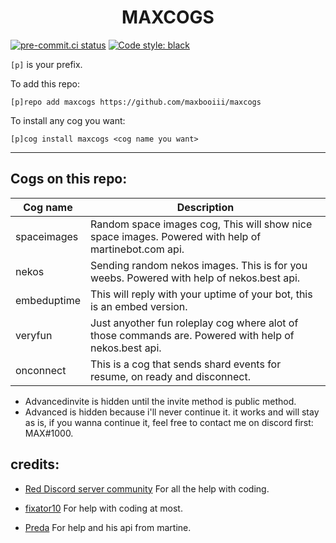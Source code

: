 <h1 align="center">MAXCOGS</h1>

[![pre-commit.ci status](https://results.pre-commit.ci/badge/github/maxbooiii/maxcogs/master.svg)](https://results.pre-commit.ci/latest/github/maxbooiii/maxcogs/master)
[![Code style: black](https://img.shields.io/badge/code%20style-black-000000.svg)](https://github.com/psf/black)

`[p]` is your prefix.

To add this repo: 

```
[p]repo add maxcogs https://github.com/maxbooiii/maxcogs
```

To install any cog you want:

```
[p]cog install maxcogs <cog name you want>
```
---------------------------------------------------------------
## Cogs on this repo: 
<table>
<thead>
<tr>
<th>Cog name</th>
<th>Description</th>
</tr>
</thead>
<tbody>
<tr>
<td>spaceimages</td>
<td>Random space images cog, This will show nice space images. Powered with help of martinebot.com api.</td>
</tr>
<td>nekos</td>
<td>Sending random nekos images. This is for you weebs. Powered with help of nekos.best api.</td>
</tr>
<td>embeduptime</td>
<td>This will reply with your uptime of your bot, this is an embed version.</td>
</tr>
<td>veryfun</td>
<td>Just anyother fun roleplay cog where alot of those commands are. Powered with help of nekos.best api.</td>
</tr>
<td>onconnect</td>
<td>This is a cog that sends shard events for resume, on ready and disconnect.</td>
</tr>
</tbody>
</table>

- Advancedinvite is hidden until the invite method is public method.
- Advanced is hidden because i'll never continue it. it works and will stay as is, if you wanna continue it, feel free to contact me on discord first: MAX#1000.

## credits:
- [Red Discord server community](https://discord.gg/red) For all the help with coding.

- [fixator10](https://github.com/fixator10/Fixator10-Cogs) For help with coding at most.

- [Preda](https://github.com/PredaaA/predacogs) For help and his api from martine.
